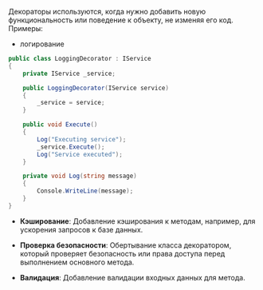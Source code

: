 Декораторы используются, когда нужно добавить новую функциональность или поведение к объекту, не изменяя его код.
Примеры:
* логирование
```cs
public class LoggingDecorator : IService
{
    private IService _service;

    public LoggingDecorator(IService service)
    {
        _service = service;
    }

    public void Execute()
    {
        Log("Executing service");
        _service.Execute();
        Log("Service executed");
    }

    private void Log(string message)
    {
        Console.WriteLine(message);
    }
}
```
- **Кэширование**: Добавление кэширования к методам, например, для ускорения запросов к базе данных.
    
- **Проверка безопасности**: Обертывание класса декоратором, который проверяет безопасность или права доступа перед выполнением основного метода.
    
- **Валидация**: Добавление валидации входных данных для метода.